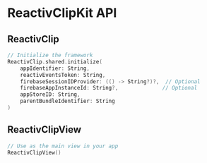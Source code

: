 # ReactivClipKit API

## ReactivClip

```swift
// Initialize the framework
ReactivClip.shared.initialize(
    appIdentifier: String,
    reactivEventsToken: String,
    firebaseSessionIDProvider: (() -> String?)?,  // Optional
    firebaseAppInstanceId: String?,              // Optional
    appStoreID: String,
    parentBundleIdentifier: String
)
```

## ReactivClipView

```swift
// Use as the main view in your app
ReactivClipView()
```
